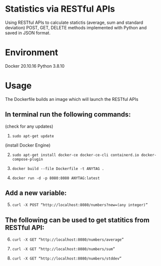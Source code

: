 
Statistics via RESTful APIs
===========================
Using RESTful APIs to calculate statictis (average, sum and standard deviation)
POST, GET, DELETE methods implemented with Python and saved in JSON format.



Environment
===========
Docker 20.10.16
Python 3.8.10


Usage
=====
The Dockerfile builds an image which will launch the RESTful APIs 

In terminal run the following **commands**:
-------------------------------------------

(check for any updates)
1. ``sudo apt-get update``

(install Docker Engine)

2. ``sudo apt-get install docker-ce docker-ce-cli containerd.io docker-compose-plugin``
  
3. ``docker build --file Dockerfile -t ANYTAG .``

4. ``docker run -d -p 8080:8080 ANYTAG:latest``


Add a new variable:
--------------------

5. ``curl -X POST “http://localhost:8080/numbers?new=(any integer)”``


The following can be used to get statitics from RESTful API:
-----------------------------------------------------------------

6. ``curl -X GET “http://localhost:8080/numbers/average”``

7. ``curl -X GET “http://localhost:8080/numbers/sum”``

8. ``curl -X GET “http://localhost:8080/numbers/stddev”``
